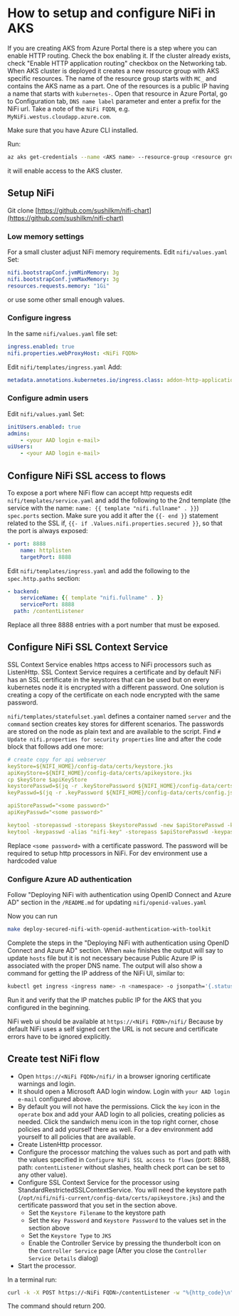 # How to setup and configure NiFi in AKS

If you are creating AKS from Azure Portal there is a step where you can enable HTTP routing. Check the box enabling it. If the cluster already exists, check "Enable HTTP application routing" checkbox on the Networking tab.
When AKS cluster is deployed it creates a new resource group with AKS specific resources. The name of the resource group starts with `MC_` and contains the AKS name as a part. One of the resources is a public IP having a name that starts with `kubernetes-`. Open that resource in Azure Portal, go to Configuration tab, `DNS name label` parameter and enter a prefix for the NiFi url. Take a note of the `NiFi FQDN`, e.g. `MyNiFi.westus.cloudapp.azure.com`.

Make sure that you have Azure CLI installed.

Run:

``` bash
az aks get-credentials --name <AKS name> --resource-group <resource group>
```

it will enable access to the AKS cluster.

## Setup NiFi

Git clone [https://github.com/sushilkm/nifi-chart](https://github.com/sushilkm/nifi-chart)

### Low memory settings

For a small cluster adjust NiFi memory requirements. Edit `nifi/values.yaml` Set:

``` yaml
nifi.bootstrapConf.jvmMinMemory: 3g
nifi.bootstrapConf.jvmMaxMemory: 3g
resources.requests.memory: "1Gi"
```

or use some other small enough values.

### Configure ingress

In the same `nifi/values.yaml` file set:

``` yaml
ingress.enabled: true
nifi.properties.webProxyHost: <NiFi FQDN>
```

Edit `nifi/templates/ingress.yaml` Add:

``` yaml
metadata.annotations.kubernetes.io/ingress.class: addon-http-application-routing
```

### Configure admin users

Edit `nifi/values.yaml` Set:

``` yaml
initUsers.enabled: true
admins:
    - <your AAD login e-mail>
uiUsers:
    - <your AAD login e-mail>
```

## Configure NiFi SSL access to flows

To expose a port where NiFi flow can accept http requests edit `nifi/templates/service.yaml` and add the following to the 2nd template (the service with the name: `name: {{ template "nifi.fullname" . }}`) `spec.ports` section.
Make sure you add it after the `{{- end }}` statement related to the SSL if, `{{- if .Values.nifi.properties.secured }}`, so that the port is always exposed:

``` yaml
- port: 8888
    name: httplisten
    targetPort: 8888
```

Edit `nifi/templates/ingress.yaml` and add the following to the `spec.http.paths` section:

``` yaml
- backend:
    serviceName: {{ template "nifi.fullname" . }}
    servicePort: 8888
  path: /contentListener
```

Replace all three 8888 entries with a port number that must be exposed.

## Configure NiFi SSL Context Service

SSL Context Service enables https access to NiFi processors such as ListenHttp. SSL Context Service requires a certificate and
by default NiFi has an SSL certificate in the keystores that can be used but on every kubernetes node it is encrypted with a different password.
One solution is creating a copy of the certificate on each node encrypted with the same password.

`nifi/templates/statefulset.yaml` defines a container named `server` and the `command` section creates key stores for different scenarios. The passwords
are stored on the node as plain text and are available to the script. Find `# Update nifi.properties for security properties` line and after the code block that
follows add one more:

``` yaml
# create copy for api webserver
keyStore=${NIFI_HOME}/config-data/certs/keystore.jks
apiKeyStore=${NIFI_HOME}/config-data/certs/apikeystore.jks
cp $keyStore $apiKeyStore
keystorePasswd=$(jq -r .keyStorePassword ${NIFI_HOME}/config-data/certs/config.json)
keyPasswd=$(jq -r .keyPassword ${NIFI_HOME}/config-data/certs/config.json)

apiStorePasswd="<some password>"
apiKeyPasswd="<some password>"

keytool -storepasswd -storepass $keystorePasswd -new $apiStorePasswd -keystore $apiKeyStore -storetype JKS
keytool -keypasswd -alias "nifi-key" -storepass $apiStorePasswd -keypass $keyPasswd -new "$apiKeyPasswd" -keystore $apiKeyStore -storetype JKS

```

Replace `<some password>` with a certificate password. The password will be required to setup http processors in NiFi. For dev environment use a hardcoded value

### Configure Azure AD authentication

Follow "Deploying NiFi with authentication using OpenID Connect and Azure AD" section in the `/README.md` for updating `nifi/openid-values.yaml`

Now you can run

``` bash
make deploy-secured-nifi-with-openid-authentication-with-toolkit
```

Complete the steps in the "Deploying NiFi with authentication using OpenID Connect and Azure AD" section.
When `make` finishes the output will say to update `hosts` file but it is not necessary because Public Azure IP is associated with the proper DNS name.
The output will also show a command for getting the IP address of the NiFi UI, similar to:

``` bash
kubectl get ingress <ingress name> -n <namespace> -o jsonpath='{.status.loadBalancer.ingress[*].ip}' | xargs echo
```

Run it and verify that the IP matches public IP for the AKS that you configured in the beginning.

NiFi web ui should be available at `https://<NiFi FQDN>/nifi/` Because by default NiFi uses a self signed cert the URL is not secure and certificate errors
have to be ignored explicitly.

## Create test NiFi flow

- Open `https://<NiFi FQDN>/nifi/` in a browser ignoring certificate warnings and login.
- It should open a Microsoft AAD login window. Login with `your AAD login e-mail` configured above.
- By default you will not have the permissions. Click the `key` icon in the `operate` box and add your AAD
  login to all policies, creating policies as needed. Click the sandwich menu icon in the top right corner,
  chose policies and add yourself there as well. For a dev environment add yourself to all policies that are available.
- Create ListenHttp processor.
- Configure the processor matching the values such as port and path with the values specified in `Configure NiFi SSL access to flows`
(port: 8888, path: `contentListener` without slashes, health check port can be set to any other value).
- Configure SSL Context Service for the processor using StandardRestrictedSSLContextService. You will need the keystore path (`/opt/nifi/nifi-current/config-data/certs/apikeystore.jks`) and the certificate password that you set in the section above.
  - Set the `Keystore Filename` to the keystore path
  - Set the `Key Password` and `Keystore Password` to the values set in the section above
  - Set the `Keystore Type` to `JKS`
  - Enable the Controller Service by pressing the thunderbolt icon on the `Controller Service` page (After you close the `Controller Service Details` dialog)
- Start the processor.

In a terminal run:

``` bash
curl -k -X POST https://<NiFi FQDN>/contentListener -w "%{http_code}\n"
```

The command should return 200.
